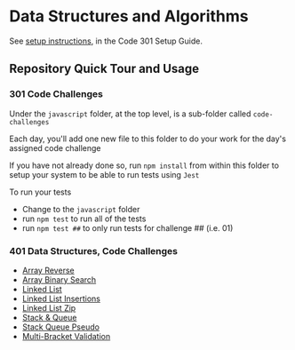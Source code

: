 # Data Structures and Algorithms

See [setup instructions](https://codefellows.github.io/setup-guide/code-301/3-code-challenges), in the Code 301 Setup Guide.

## Repository Quick Tour and Usage

### 301 Code Challenges

Under the `javascript` folder, at the top level, is a sub-folder called `code-challenges`

Each day, you'll add one new file to this folder to do your work for the day's assigned code challenge

If you have not already done so, run `npm install` from within this folder to setup your system to be able to run tests using `Jest`

To run your tests

- Change to the `javascript` folder
- run `npm test` to run all of the tests
- run `npm test ##` to only run tests for challenge ## (i.e. 01)

### 401 Data Structures, Code Challenges

- [Array Reverse](./javascript/array-reverse/README.md)
- [Array Binary Search](./javascript/array-binary-search/README.md)
- [Linked List](./javascript/linked-list/README.md)
- [Linked List Insertions](./javascript/linked-list-insertions/)
- [Linked List Zip](./javascript/linked-list-zip/README.md)
- [Stack & Queue](./javascript/stack-and-queue/README.md)
- [Stack Queue Pseudo](./javascript/stack-queue-pseudo/README.md)
- [Multi-Bracket Validation](./javascript/multi-bracket-validation/README.md)
